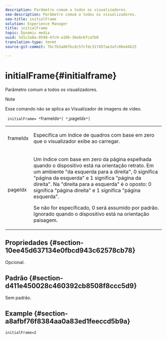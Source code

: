 ```yaml
---
description: Parâmetro comum a todos os visualizadores.
seo-description: Parâmetro comum a todos os visualizadores.
seo-title: initialFrame
solution: Experience Manager
title: initialFrame
topic: Dynamic media
uuid: 5d1c3a8a-8598-47c9-a106-36e8c6fcafb0
translation-type: tm+mt
source-git-commit: 7bc7b3a86fbcdc57cfdc31745fae3afc06e44b15

---
```



# initialFrame{#initialframe}

Parâmetro comum a todos os visualizadores.

>[!NOTE]
>
>Esse comando não se aplica ao Visualizador de imagens de vídeo.

` initialFrame= *`frameIdx`*[ *`,pageIdx`*]`

<table id="table_9B98C97485DD4DEB8A6ECBCE8DF6B886"> 
 <tbody> 
  <tr> 
   <td colname="col1"> <p> <span class="codeph"> <span class="varname"> frameIdx</span></span> </p> </td> 
   <td colname="col2"> <p> Especifica um índice de quadros com base em zero que o visualizador exibe ao carregar. </p> </td> 
  </tr> 
  <tr> 
   <td colname="col1"> <p><span class="codeph"><span class="varname"> pageIdx</span></span> </p> </td> 
   <td colname="col2"> <p>Um índice com base em zero da página espelhada quando o dispositivo está na orientação retrato. Em um ambiente "da esquerda para a direita", <span class="codeph"> 0</span> significa "página da esquerda" e <span class="codeph"> 1</span> significa "página da direita". Na "direita para a esquerda" é o oposto: <span class="codeph"> 0</span> significa "página direita" e <span class="codeph"> 1</span> significa "página esquerda". </p> <p>Se não for especificado, <span class="codeph"> 0</span> será assumido por padrão. Ignorado quando o dispositivo está na orientação paisagem. </p> </td> 
  </tr> 
 </tbody> 
</table>

## Propriedades {#section-10ee45d637134e0fbcd943c62578cb78}

Opcional.

## Padrão {#section-d411e450028c460392cb8508f8ccc5d9}

Sem padrão.

## Example {#section-a8afbf76f8384aa0a83ed1feeccd5b9a}

```
initialFrame=2
```


